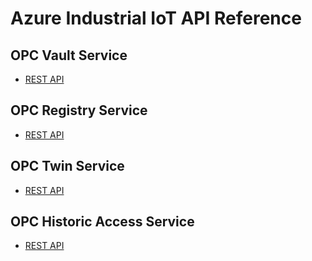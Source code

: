 # Azure Industrial IoT API Reference

## OPC Vault Service

* [REST API](vault/readme.md)

## OPC Registry Service

* [REST API](registry/readme.md)

## OPC Twin Service

* [REST API](twin/readme.md)

## OPC Historic Access Service

* [REST API](history/readme.md)
